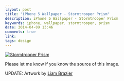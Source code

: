 ```yaml
---
layout: post
title: "iPhone 5 Wallpaper - Stormtrooper Prism"
description: iPhone 5 Wallpaper - Stormtrooper Prism
keywords: iphone, wallpaper, stormtrooper, prism
date: 2014-04-09 13:46
comments: true
link: 
tags: design
---
```


[![Stormtrooper Prism](http://images.alexonsager.net/blog/2014/04/stormtrooper_s.jpg)](http://images.alexonsager.net/blog/2014/04/stormtrooper.jpg)

Please let me know if you know the source of this image.

UPDATE: Artwork by [Liam Brazier](http://www.liambrazier.com/)